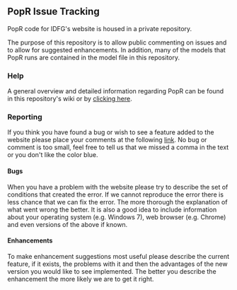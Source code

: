 ## PopR Issue Tracking

PopR code for IDFG's website is housed in a private repository.

The purpose of this repository is to allow public commenting on issues and to allow for suggested enhancements.  In addition, many of the models that PopR runs are contained in the model file in this repository.  

### Help
A general overview and detailed information regarding PopR can be found in this repository's wiki or by [clicking here](https://github.com/Huh/PopR_IDFG/wiki).

### Reporting
If you think you have found a bug or wish to see a feature added to the website please place your comments at the following
[link](https://github.com/Huh/PopR_IDFG/issues).  No bug or comment is too small, feel free to tell us that we missed a comma in the text or you don't like the color blue.

#### Bugs
When you have a problem with the website please try to describe the set of conditions that created the error.  If we cannot reproduce the error there is less chance that we can fix the error.  The more thorough the explanation of what went wrong the better.  It is also a good idea to include information about your operating system (e.g. Windows 7), web browser (e.g. Chrome) and even versions of the above if known.

#### Enhancements
To make enhancement suggestions most useful please describe the current feature, if it exists, the problems with it and then the advantages of the new version you would like to see implemented.  The better you describe the enhancement the more likely we are to get it right.

